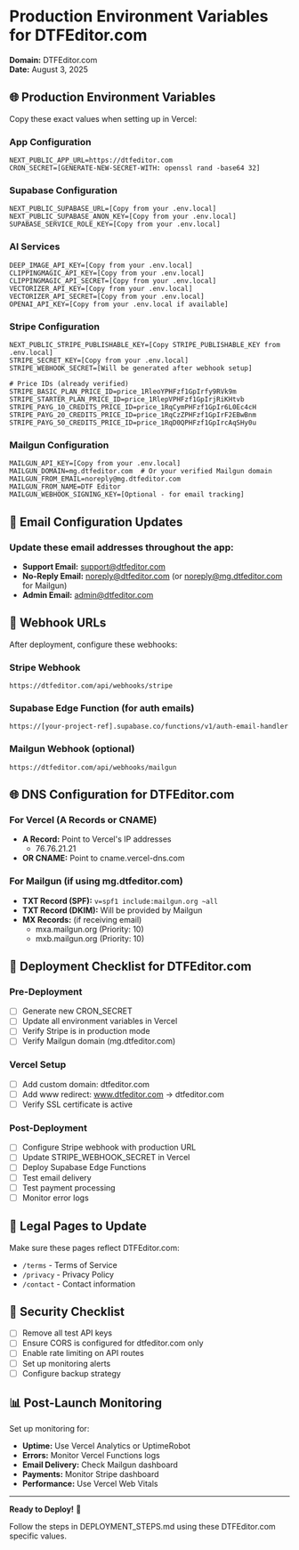 # Production Environment Variables for DTFEditor.com

**Domain:** DTFEditor.com  
**Date:** August 3, 2025

## 🌐 Production Environment Variables

Copy these exact values when setting up in Vercel:

### App Configuration

```env
NEXT_PUBLIC_APP_URL=https://dtfeditor.com
CRON_SECRET=[GENERATE-NEW-SECRET-WITH: openssl rand -base64 32]
```

### Supabase Configuration

```env
NEXT_PUBLIC_SUPABASE_URL=[Copy from your .env.local]
NEXT_PUBLIC_SUPABASE_ANON_KEY=[Copy from your .env.local]
SUPABASE_SERVICE_ROLE_KEY=[Copy from your .env.local]
```

### AI Services

```env
DEEP_IMAGE_API_KEY=[Copy from your .env.local]
CLIPPINGMAGIC_API_KEY=[Copy from your .env.local]
CLIPPINGMAGIC_API_SECRET=[Copy from your .env.local]
VECTORIZER_API_KEY=[Copy from your .env.local]
VECTORIZER_API_SECRET=[Copy from your .env.local]
OPENAI_API_KEY=[Copy from your .env.local if available]
```

### Stripe Configuration

```env
NEXT_PUBLIC_STRIPE_PUBLISHABLE_KEY=[Copy STRIPE_PUBLISHABLE_KEY from .env.local]
STRIPE_SECRET_KEY=[Copy from your .env.local]
STRIPE_WEBHOOK_SECRET=[Will be generated after webhook setup]

# Price IDs (already verified)
STRIPE_BASIC_PLAN_PRICE_ID=price_1RleoYPHFzf1GpIrfy9RVk9m
STRIPE_STARTER_PLAN_PRICE_ID=price_1RlepVPHFzf1GpIrjRiKHtvb
STRIPE_PAYG_10_CREDITS_PRICE_ID=price_1RqCymPHFzf1GpIr6L0Ec4cH
STRIPE_PAYG_20_CREDITS_PRICE_ID=price_1RqCzZPHFzf1GpIrF2EBwBnm
STRIPE_PAYG_50_CREDITS_PRICE_ID=price_1RqD0QPHFzf1GpIrcAqSHy0u
```

### Mailgun Configuration

```env
MAILGUN_API_KEY=[Copy from your .env.local]
MAILGUN_DOMAIN=mg.dtfeditor.com  # Or your verified Mailgun domain
MAILGUN_FROM_EMAIL=noreply@mg.dtfeditor.com
MAILGUN_FROM_NAME=DTF Editor
MAILGUN_WEBHOOK_SIGNING_KEY=[Optional - for email tracking]
```

## 📧 Email Configuration Updates

### Update these email addresses throughout the app:

- **Support Email:** support@dtfeditor.com
- **No-Reply Email:** noreply@dtfeditor.com (or noreply@mg.dtfeditor.com for Mailgun)
- **Admin Email:** admin@dtfeditor.com

## 🔗 Webhook URLs

After deployment, configure these webhooks:

### Stripe Webhook

```
https://dtfeditor.com/api/webhooks/stripe
```

### Supabase Edge Function (for auth emails)

```
https://[your-project-ref].supabase.co/functions/v1/auth-email-handler
```

### Mailgun Webhook (optional)

```
https://dtfeditor.com/api/webhooks/mailgun
```

## 🌐 DNS Configuration for DTFEditor.com

### For Vercel (A Records or CNAME)

- **A Record:** Point to Vercel's IP addresses
  - 76.76.21.21
- **OR CNAME:** Point to cname.vercel-dns.com

### For Mailgun (if using mg.dtfeditor.com)

- **TXT Record (SPF):** `v=spf1 include:mailgun.org ~all`
- **TXT Record (DKIM):** Will be provided by Mailgun
- **MX Records:** (if receiving email)
  - mxa.mailgun.org (Priority: 10)
  - mxb.mailgun.org (Priority: 10)

## 🚀 Deployment Checklist for DTFEditor.com

### Pre-Deployment

- [ ] Generate new CRON_SECRET
- [ ] Update all environment variables in Vercel
- [ ] Verify Stripe is in production mode
- [ ] Verify Mailgun domain (mg.dtfeditor.com)

### Vercel Setup

- [ ] Add custom domain: dtfeditor.com
- [ ] Add www redirect: www.dtfeditor.com → dtfeditor.com
- [ ] Verify SSL certificate is active

### Post-Deployment

- [ ] Configure Stripe webhook with production URL
- [ ] Update STRIPE_WEBHOOK_SECRET in Vercel
- [ ] Deploy Supabase Edge Functions
- [ ] Test email delivery
- [ ] Test payment processing
- [ ] Monitor error logs

## 📝 Legal Pages to Update

Make sure these pages reflect DTFEditor.com:

- `/terms` - Terms of Service
- `/privacy` - Privacy Policy
- `/contact` - Contact information

## 🔐 Security Checklist

- [ ] Remove all test API keys
- [ ] Ensure CORS is configured for dtfeditor.com only
- [ ] Enable rate limiting on API routes
- [ ] Set up monitoring alerts
- [ ] Configure backup strategy

## 📊 Post-Launch Monitoring

Set up monitoring for:

- **Uptime:** Use Vercel Analytics or UptimeRobot
- **Errors:** Monitor Vercel Functions logs
- **Email Delivery:** Check Mailgun dashboard
- **Payments:** Monitor Stripe dashboard
- **Performance:** Use Vercel Web Vitals

---

**Ready to Deploy!** 🚀

Follow the steps in DEPLOYMENT_STEPS.md using these DTFEditor.com specific values.
